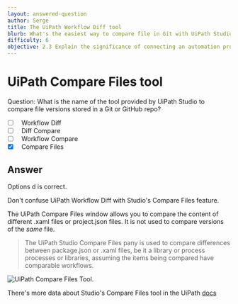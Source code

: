 ```yaml
---
layout: answered-question
author: Serge
title: The UiPath Workflow Diff tool
blurb: What's the easiest way to compare file in Git with UiPath Studio?
difficulty: 6
objective: 2.3 Explain the significance of connecting an automation project to the version control solution
---
```

<h1>UiPath Compare Files tool</h1>

Question: What is the name of the tool provided by UiPath Studio to compare file versions stored in a Git or GitHub repo?

- [ ] &nbsp;  Workflow Diff
- [ ] &nbsp;  Diff Compare
- [ ] &nbsp;  Workflow Compare
- [x] &nbsp;  Compare Files

## Answer

Options d is correct.

Don't confuse UiPath Workflow Diff with Studio's Compare Files feature.

The UiPath Compare Files window allows you to compare the content of different .xaml files or project.json files. It is not used to compare versions of the <em>same</em> file.



> The UiPath Studio Compare Files pany is used to compare differences between package.json or .xaml files, be it a library or process processes or libraries, assuming the items being compared have comparable workflows.


<img src="https://files.readme.io/d5a5052-compare_files_window.png" class="img-fluid" alt="UiPath Compare Files Tool.">

There's more data about Studio's Compare Files tool in the UiPath <a href="https://docs.uipath.com/studio/docs/comparing-files">docs</a>
